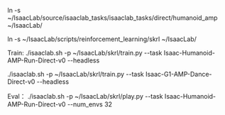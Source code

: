 ln -s ~/IsaacLab/source/isaaclab_tasks/isaaclab_tasks/direct/humanoid_amp ~/IsaacLab/

ln -s ~/IsaacLab/scripts/reinforcement_learning/skrl ~/IsaacLab/

Train:
./isaaclab.sh -p ~/IsaacLab/skrl/train.py --task Isaac-Humanoid-AMP-Run-Direct-v0 --headless

./isaaclab.sh -p ~/IsaacLab/skrl/train.py --task Isaac-G1-AMP-Dance-Direct-v0 --headless

Eval：
./isaaclab.sh -p ~/IsaacLab/skrl/play.py --task Isaac-Humanoid-AMP-Run-Direct-v0 --num_envs 32 